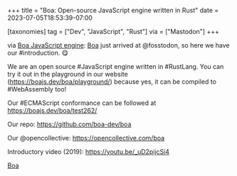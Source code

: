 +++
title = "Boa: Open-source JavaScript engine written in Rust"
date = 2023-07-05T18:53:39-07:00

[taxonomies]
tag = ["Dev", "JavaScript", "Rust"]
via = ["Mastodon"]
+++

via [Boa JavaScript engine](https://fosstodon.org/@boa_engine/110663509001429191): [Boa](https://boajs.dev) just arrived at @fosstodon, so here we have our #introduction. 😋 

<!-- more -->

We are an open source #JavaScript engine written in #RustLang. You can try it out in the playground in our website (https://boajs.dev/boa/playground/) because yes, it can be compiled to #WebAssembly too!

Our #ECMAScript conformance can be followed at https://boajs.dev/boa/test262/

Our repo: https://github.com/boa-dev/boa

Our @opencollective: https://opencollective.com/boa

Introductory video (2019): https://youtu.be/_uD2pijcSi4

[Boa](https://boajs.dev)
